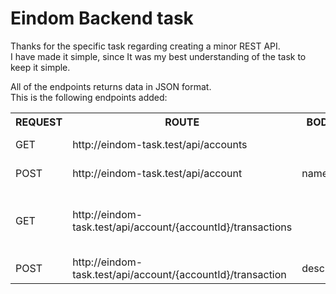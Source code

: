 <h1>Eindom Backend task</h1>

<p>
    Thanks for the specific task regarding creating a minor REST API. <br />
    I have made it simple, since It was my best understanding of the task to keep it simple.
</p>

<p>
    All of the endpoints returns data in JSON format. <br />
    This is the following endpoints added:
</p>


<table>
    <tr>
        <th>REQUEST</th>
        <th>ROUTE</th>
        <th>BODY PARAM(S)</th>
        <th>DESCRIPTION</th>
    </tr>
    <tr>
        <td>GET</td>
        <td>http://eindom-task.test/api/accounts</td>
        <td></td>
        <td>List all accounts</td>
    </tr>
    <tr>
        <td>POST</td>
        <td>http://eindom-task.test/api/account</td>
        <td>name</td>
        <td>Create a new account</td>
    </tr>
    <tr>
        <td>GET</td>
        <td>http://eindom-task.test/api/account/{accountId}/transactions</td>
        <td></td>
        <td>Get all transactions based on the ID of the account.</td>
    </tr>
    <tr>
        <td>POST</td>
        <td>http://eindom-task.test/api/account/{accountId}/transaction</td>
        <td>description,amount</td>
        <td>Create a new transaction</td>
    </tr>
</table>

